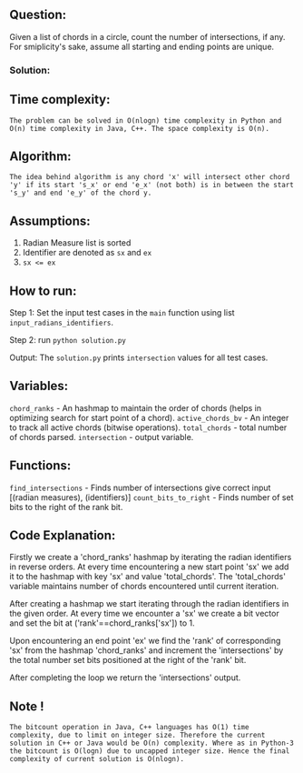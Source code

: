 ## Question:
Given a list of chords in a circle, count the number of intersections, if any. For smiplicity's sake, assume all starting and ending points are unique.

### Solution:

## Time complexity:

`The problem can be solved in O(nlogn) time complexity in Python and O(n) time complexity in Java, C++. The space complexity is O(n).`

## Algorithm:

`The idea behind algorithm is any chord 'x' will intersect other chord 'y' if its start 's_x' or end 'e_x' (not both) is in between the start 's_y' and end 'e_y' of the chord y.` 

## Assumptions:

1) Radian Measure list is sorted
2) Identifier are denoted as `sx` and `ex`
3) `sx <= ex`

## How to run:

Step 1:
Set the input test cases in the `main` function using list `input_radians_identifiers`.

Step 2:
run `python solution.py`

Output:
The `solution.py` prints `intersection` values for all test cases.

## Variables:

`chord_ranks`   - An hashmap to maintain the order of chords (helps in optimizing search for start point of a chord).
`active_chords_bv` - An integer to track all active chords (bitwise operations).
`total_chords`  - total number of chords parsed.
`intersection`  - output variable.

## Functions:
`find_intersections` - Finds number of intersections give correct input [(radian measures), (identifiers)]
`count_bits_to_right` - Finds number of set bits to the right of the rank bit. 

## Code Explanation:

Firstly we create a 'chord_ranks' hashmap by iterating the radian identifiers in reverse orders. At every time encountering a new start point 'sx' we add it to the hashmap with key 'sx' and value 'total_chords'. The 'total_chords' variable maintains number of chords encountered until current iteration.

After creating a hashmap we start iterating through the radian identifiers in the given order. At every time we encounter a 'sx' we create a bit vector and set the bit at ('rank'==chord_ranks['sx']) to 1.

Upon encountering an end point 'ex' we find the 'rank' of corresponding 'sx' from the hashmap 'chord_ranks' and increment the 'intersections' by the total number set bits positioned at the right of the 'rank' bit.

After completing the loop we return the 'intersections' output.

## Note !
`The bitcount operation in Java, C++ languages has O(1) time complexity, due to limit on integer size. Therefore the current solution in C++ or Java would be O(n) complexity.
Where as in Python-3 the bitcount is O(logn) due to uncapped integer size. Hence the final complexity of current solution is O(nlogn).`
